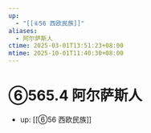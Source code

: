 ```yaml
---
up:
  - "[[⑥56 西欧民族]]"
aliases:
  - 阿尔萨斯人
ctime: 2025-03-01T13:51:23+08:00
mtime: 2025-10-01T11:40:30+08:00
---
```


# ⑥565.4 阿尔萨斯人

- up: [[⑥56 西欧民族]]
